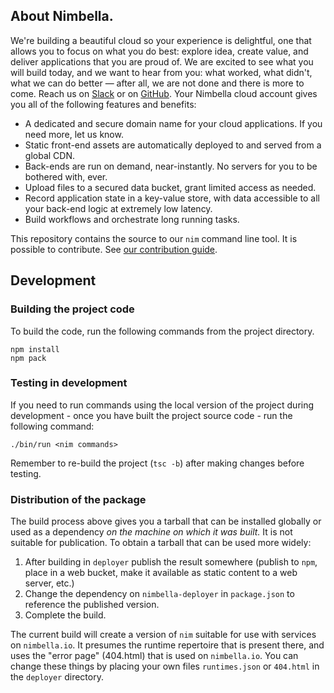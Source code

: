 ## About Nimbella.

We're building a beautiful cloud so your experience is delightful, one
that allows you to focus on what you do best: explore idea, create
value, and deliver applications that you are proud of. We are excited
to see what you will build today, and we want to hear from you: what
worked, what didn't, what we can do better — after all, we are not
done and there is more to come. Reach us on
[Slack](https://nimbella-community.slack.com/) or on
[GitHub](https://github.com/nimbella/nimbella-cli/issues). Your
Nimbella cloud account gives you all of the following features and
benefits:

- A dedicated and secure domain name for your cloud applications. If
  you need more, let us know.
- Static front-end assets are automatically deployed to and served
  from a global CDN.
- Back-ends are run on demand, near-instantly. No servers for you to
  be bothered with, ever.
- Upload files to a secured data bucket, grant limited access as
  needed.
- Record application state in a key-value store, with data accessible
  to all your back-end logic at extremely low latency.
- Build workflows and orchestrate long running tasks.

This repository contains the source to our `nim` command line tool.
It is possible to contribute. See [our contribution guide](CONTRIBUTING.md).

## Development 

### Building the project code

To build the code, run the following commands from the project directory.

```
npm install
npm pack
```

### Testing in development

If you need to run commands using the local version of the project during development - once you have built the project source code - run the following command:

```
./bin/run <nim commands>
```

Remember to re-build the project (`tsc -b`) after making changes before testing.

### Distribution of the package

The build process above gives you a tarball that can be installed globally or used as a dependency _on the machine on which it was built._ It is not suitable for publication. To obtain a tarball that can be used more widely:

1. After building in `deployer` publish the result somewhere (publish to `npm`, place in a web bucket, make it available as static content to a web server, etc.)
2. Change the dependency on `nimbella-deployer` in `package.json` to reference the published version.
3. Complete the build.

The current build will create a version of `nim` suitable for use with services on `nimbella.io`. It presumes the runtime repertoire that is present there, and uses the "error page" (404.html) that is used on `nimbella.io`. You can change these things by placing your own files `runtimes.json` or `404.html` in the `deployer` directory.

